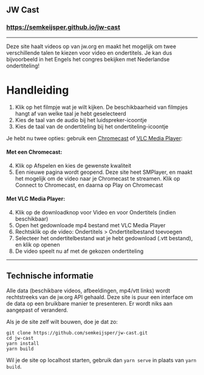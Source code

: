 ## JW Cast
### https://semkeijsper.github.io/jw-cast

---

Deze site haalt videos op van jw.org en maakt het mogelijk om twee verschillende talen te kiezen voor video en ondertitels. Je kan dus bijvoorbeeld in het Engels het congres bekijken met Nederlandse ondertiteling!

# Handleiding

1. Klik op het filmpje wat je wilt kijken. De beschikbaarheid van filmpjes hangt af van welke taal je hebt geselecteerd
2. Kies de taal van de audio bij het luidspreker-icoontje
3. Kies de taal van de ondertiteling bij het ondertiteling-icoontje

Je hebt nu twee opties: gebruik een [Chromecast](https://store.google.com/product/chromecast?hl=nl) of [VLC Media Player](https://www.videolan.org/vlc/):

#### **Met een Chromecast**:

4. Klik op Afspelen en kies de gewenste kwaliteit
5. Een nieuwe pagina wordt geopend. Deze site heet SMPlayer, en maakt het mogelijk om de video naar je Chromecast te streamen. Klik op Connect to Chromecast, en daarna op Play on Chromecast

#### **Met VLC Media Player**:

4. Klik op de downloadknop voor Video en voor Ondertitels (indien beschikbaar)
5. Open het gedownloade mp4 bestand met VLC Media Player
6. Rechtsklik op de video: Ondertitels > Ondertitelbestand toevoegen
7. Selecteer het ondertitelbestand wat je hebt gedownload (.vtt bestand), en klik op openen
8. De video speelt nu af met de gekozen ondertiteling

---

## Technische informatie

Alle data (beschikbare videos, afbeeldingen, mp4/vtt links) wordt rechtstreeks van de jw.org API gehaald. Deze site is puur een interface om de data op een bruikbare manier te presenteren. Er wordt niks aan aangepast of veranderd.

Als je de site zelf wilt bouwen, doe je dat zo:
```
git clone https://github.com/semkeijsper/jw-cast.git
cd jw-cast
yarn install
yarn build
```

Wil je de site op localhost starten, gebruik dan `yarn serve` in plaats van `yarn build`.
